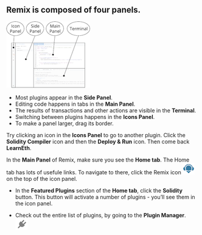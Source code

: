 ## Remix is composed of four panels.

![Remix layout](https://raw.githubusercontent.com/ethereum/remix-workshops/master/Basics/interface_introduction/images/a-layout1c.png "Remix layout")

- Most plugins appear in the **Side Panel**.
- Editing code happens in tabs in the **Main Panel**.
- The results of transactions and other actions are visible in the **Terminal**.
- Switching between plugins happens in the **Icons Panel**.
- To make a panel larger, drag its border.

Try clicking an icon in the **Icons Panel** to go to another plugin.  Click the **Solidity Compiler** icon and then the **Deploy & Run** icon.  Then come back **LearnEth**.

In the **Main Panel** of Remix, make sure you see the **Home tab**.  The Home tab has lots of usefule links. To navigate to there, click the Remix icon ![Remix icon](https://raw.githubusercontent.com/ethereum/remix-workshops/master/Basics/interface_introduction/images/remix-logo.png "Remix icon") on the top of the icon panel.

- In the **Featured Plugins** section of the **Home tab**, click the **Solidity** button.  This button will activate a number of plugins - you’ll see them in the icon panel.

- Check out the entire list of plugins, by going to the **Plugin Manager**. ![plugin manager](https://raw.githubusercontent.com/ethereum/remix-workshops/master/Basics/interface_introduction/images/plugin1.png "Plugin Manager icon")

